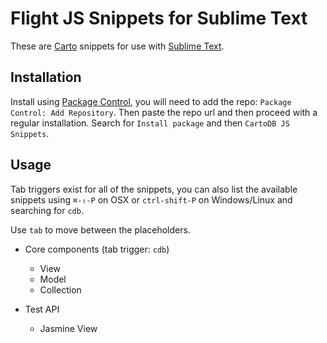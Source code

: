 # Flight JS Snippets for Sublime Text

These are [Carto](https://github.com/CartoDB/cartodb/) snippets for use with [Sublime Text](http://www.sublimetext.com/).

## Installation

Install using [Package Control](https://sublime.wbond.net/), you will need to add the repo: `Package Control: Add Repository`. Then paste the repo url and then proceed with a regular installation. Search for `Install package` and then `CartoDB JS Snippets`.

## Usage

Tab triggers exist for all of the snippets, you can also list the available snippets using `⌘-⇧-P` on OSX or `ctrl-shift-P` on Windows/Linux and searching for `cdb`.

Use `tab` to move between the placeholders.

* Core components (tab trigger: `cdb`)
  - View
  - Model
  - Collection

* Test API
  - Jasmine View
